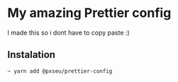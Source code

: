 # My amazing Prettier config

I made this so i dont have to copy paste :)

## Instalation

```sh
~ yarn add @pxseu/prettier-config
```
